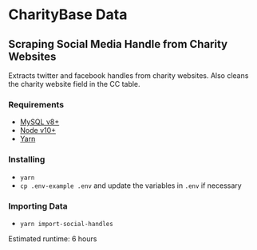 # CharityBase Data

## Scraping Social Media Handle from Charity Websites

Extracts twitter and facebook handles from charity websites.  Also cleans the charity website field in the CC table.

### Requirements

- [MySQL v8+](https://www.mysql.com)
- [Node v10+](https://nodejs.org)
- [Yarn](https://yarnpkg.com)

### Installing

- `yarn`
- `cp .env-example .env` and update the variables in `.env` if necessary

### Importing Data

- `yarn import-social-handles`

Estimated runtime: 6 hours
